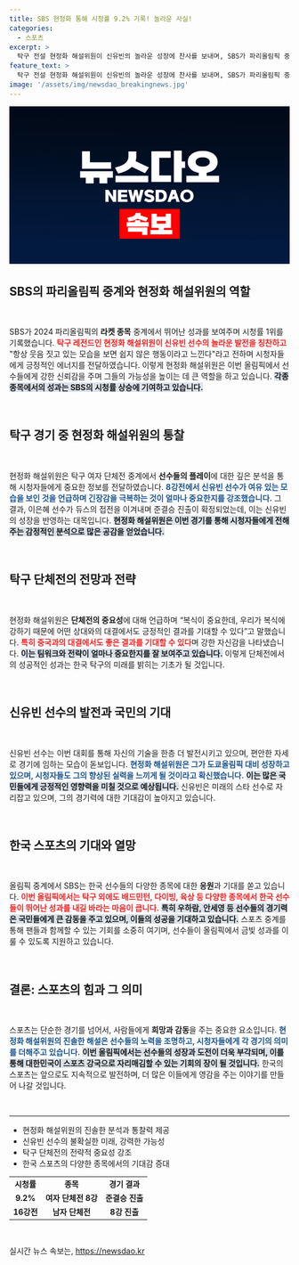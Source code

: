 ```yaml
---
title: SBS 현정화 통해 시청률 9.2% 기록! 놀라운 사실!
categories:
  - 스포츠
excerpt: >
  탁구 전설 현정화 해설위원이 신유빈의 놀라운 성장에 찬사를 보내며, SBS가 파리올림픽 중계에서 시청률 1위를 기록했다. 준결승 진출 소식과 함께 한국 탁구의 가능성에 대한 희망이 더해진다!
feature_text: >
  탁구 전설 현정화 해설위원이 신유빈의 놀라운 성장에 찬사를 보내며, SBS가 파리올림픽 중계에서 시청률 1위를 기록했다. 준결승 진출 소식과 함께 한국 탁구의 가능성에 대한 희망이 더해진다!
image: '/assets/img/newsdao_breakingnews.jpg'
---
```


<p><img src="/assets/img/newsdao_breakingnews.jpg" alt="koreaapp 속보" /></p>

<h2 data-ke-size="size26">SBS의 파리올림픽 중계와 현정화 해설위원의 역할</h2>

<p data-ke-size="size16">&nbsp;</p>

<p data-ke-size="size16">SBS가 2024 파리올림픽의 <b>라켓 종목</b> 중계에서 뛰어난 성과를 보여주며 시청률 1위를 기록했습니다. <b><span style="color: #ee2323;">탁구 레전드인 현정화 해설위원이 신유빈 선수의 놀라운 발전을 칭찬하고</span></b> "항상 웃음 짓고 있는 모습을 보면 쉽지 않은 행동이라고 느낀다"라고 전하며 시청자들에게 긍정적인 에너지를 전달하였습니다. 이렇게 현정화 해설위원은 이번 올림픽에서 선수들에게 강한 신뢰감을 주며 그들의 가능성을 높이는 데 큰 역할을 하고 있습니다. <b><span style="background-color: #21538527;">각종 종목에서의 성과는 SBS의 시청률 상승에 기여하고 있습니다.</span></b></p>

<p data-ke-size="size16">&nbsp;</p>

<h2 data-ke-size="size26">탁구 경기 중 현정화 해설위원의 통찰</h2>

<p data-ke-size="size16">&nbsp;</p>

<p data-ke-size="size16">현정화 해설위원은 탁구 여자 단체전 중계에서 <b>선수들의 플레이</b>에 대한 깊은 분석을 통해 시청자들에게 중요한 정보를 전달하였습니다. <b><span style="color: #1a5490;">8강전에서 신유빈 선수가 여유 있는 모습을 보인 것을 언급하며 긴장감을 극복하는 것이 얼마나 중요한지를 강조했습니다.</span></b> 그 결과, 이은혜 선수가 듀스의 접전을 이겨내며 준결승 진출이 확정되었는데, 이는 신유빈의 성장을 반영하는 대목입니다. <b><span style="background-color: #21538527;">현정화 해설위원은 이번 경기를 통해 시청자들에게 전해주는 감정적인 분석으로 많은 공감을 얻었습니다.</span></b></p>

<p data-ke-size="size16">&nbsp;</p>

<h2 data-ke-size="size26">탁구 단체전의 전망과 전략</h2>

<p data-ke-size="size16">&nbsp;</p>

<p data-ke-size="size16">현정화 해설위원은 <b>단체전의 중요성</b>에 대해 언급하며 “복식이 중요한데, 우리가 복식에 강하기 때문에 어떤 상대와의 대결에서도 긍정적인 결과를 기대할 수 있다”고 말했습니다. <b><span style="color: #ee2323;">특히 중국과의 대결에서도 좋은 결과를 기대할 수 있다</span></b>며 강한 자신감을 나타냈습니다. <b><span style="background-color: #21538527;">이는 팀워크와 전략이 얼마나 중요한지를 잘 보여주고 있습니다.</span></b> 이렇게 단체전에서의 성공적인 성과는 한국 탁구의 미래를 밝히는 기초가 될 것입니다.</p>

<p data-ke-size="size16">&nbsp;</p>

<h2 data-ke-size="size26">신유빈 선수의 발전과 국민의 기대</h2>

<p data-ke-size="size16">&nbsp;</p>

<p data-ke-size="size16">신유빈 선수는 이번 대회를 통해 자신의 기술을 한층 더 발전시키고 있으며, 편안한 자세로 경기에 임하는 모습이 돋보입니다. <b><span style="color: #1a5490;">현정화 해설위원은 그가 도쿄올림픽 대비 성장하고 있으며, 시청자들도 그의 향상된 실력을 느끼게 될 것이라고 확신했습니다.</span></b> <b><span style="background-color: #21538527;">이는 많은 국민들에게 긍정적인 영향력을 미칠 것으로 예상됩니다.</span></b> 신유빈은 미래의 스타 선수로 자리잡고 있으며, 그의 경기력에 대한 기대감이 높아지고 있습니다.</p>

<p data-ke-size="size16">&nbsp;</p>

<h2 data-ke-size="size26">한국 스포츠의 기대와 열망</h2>

<p data-ke-size="size16">&nbsp;</p>

<p data-ke-size="size16">올림픽 중계에서 SBS는 한국 선수들의 다양한 종목에 대한 <b>응원</b>과 기대를 쏟고 있습니다. <b><span style="color: #ee2323;">이번 올림픽에서는 탁구 외에도 배드민턴, 다이빙, 육상 등 다양한 종목에서 한국 선수들이 뛰어난 성과를 내길 바라는 마음이 큽니다.</span></b> <b><span style="background-color: #21538527;">특히 우하람, 안세영 등 선수들의 경기력은 국민들에게 큰 감동을 주고 있으며, 이들의 성공을 기대하고 있습니다.</span></b> 스포츠 중계를 통해 팬들과 함께할 수 있는 기회를 소중히 여기며, 선수들이 올림픽에서 금빛 성과를 이룰 수 있도록 지원하고 있습니다.</p>

<p data-ke-size="size16">&nbsp;</p>

<h2 data-ke-size="size26">결론: 스포츠의 힘과 그 의미</h2>

<p data-ke-size="size16">&nbsp;</p>

<p data-ke-size="size16">스포츠는 단순한 경기를 넘어서, 사람들에게 <b>희망과 감동</b>을 주는 중요한 요소입니다. <b><span style="color: #1a5490;">현정화 해설위원의 진솔한 해설은 선수들의 노력을 조명하고, 시청자들에게 각 경기의 의미를 더해주고 있습니다.</span></b> <b><span style="background-color: #21538527;">이번 올림픽에서는 선수들의 성장과 도전이 더욱 부각되며, 이를 통해 대한민국이 스포츠 강국으로 자리매김할 수 있는 기회의 장이 될 것입니다.</span></b> 한국의 스포츠는 앞으로도 지속적으로 발전하며, 더 많은 이들에게 영감을 주는 이야기를 만들어 나갈 것입니다. </p>

<p data-ke-size="size16">&nbsp;</p>

<hr>

<ul>
    <li>현정화 해설위원의 진솔한 분석과 통찰력 제공</li>
    <li>신유빈 선수의 불확실한 미래, 강력한 가능성</li>
    <li>탁구 단체전의 전략적 중요성 강조</li>
    <li>한국 스포츠의 다양한 종목에서의 기대감 증대</li>
</ul>

<table>
    <tbody>
        <tr>
            <td style="text-align: center; height: 17px;"><b>시청률</b></td>
            <td style="text-align: center; height: 17px;"><b>종목</b></td>
            <td style="text-align: center; height: 17px;"><b>경기 결과</b></td>
        </tr>
        <tr>
            <td style="text-align: center; height: 17px;"><b>9.2%</b></td>
            <td style="text-align: center; height: 17px;"><b>여자 단체전 8강</b></td>
            <td style="text-align: center; height: 17px;"><b>준결승 진출</b></td>
        </tr>
        <tr>
            <td style="text-align: center; height: 17px;"><b>16강전</b></td>
            <td style="text-align: center; height: 17px;"><b>남자 단체전</b></td>
            <td style="text-align: center; height: 17px;"><b>8강 진출</b></td>
        </tr>
    </tbody>
</table>

<p data-ke-size="size16">&nbsp;</p>
실시간 뉴스 속보는, <a href="https://newsdao.kr" rel="dofollow">https://newsdao.kr</a>



